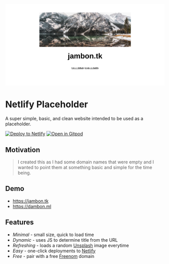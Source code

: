 
![a simple screenshot](/images/screenshot.png)

# Netlify Placeholder

A super simple, basic, and clean website intended to be used as a placeholder.

[![Deploy to Netlify](https://www.netlify.com/img/deploy/button.svg)](https://app.netlify.com/start/deploy?repository=https://github.com/netlify/netlify-statuskit)
[![Open in Gitpod](http://gitpod.io/button/open-in-gitpod.svg)](https://gitpod.io#https://github.com/damosullivan/netlify-placeholder)

## Motivation

> I created this as I had some domain names that were empty and I wanted to point them at something basic and simple for the time being.

## Demo

- https://jambon.tk
- https://dambon.ml

## Features

- _Minimal_ - small size, quick to load time
- _Dynamic_ - uses JS to determine title from the URL
- _Refreshing_ - loads a random [Unsplash](https://unsplash.com/) image everytime
- _Easy_ - one-click deployments to [Netlify](https://www.netlify.com/)
- _Free_ - pair with a free [Freenom](https://www.freenom.com/en/index.html?lang=en) domain

